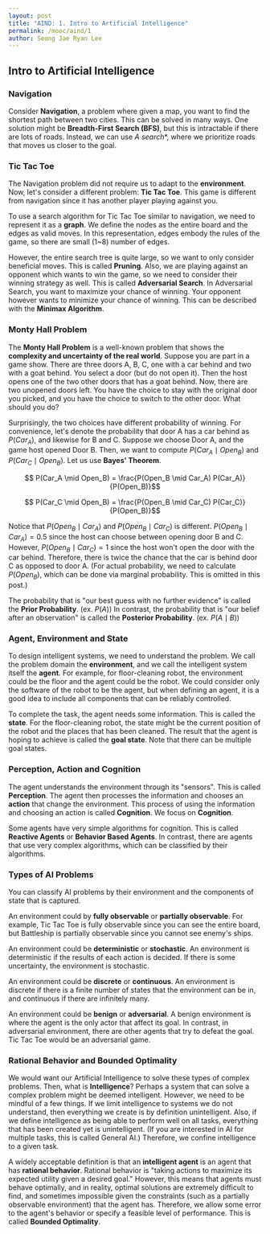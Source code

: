 ```yaml
---
layout: post
title: "AIND: 1. Intro to Artificial Intelligence"
permalink: /mooc/aind/1
author: Seung Jae Ryan Lee
---
```


## Intro to Artificial Intelligence

### Navigation

Consider **Navigation**, a problem where given a map, you want to find the shortest path between two cities. This can be solved in many ways. One solution might be **Breadth-First Search (BFS)**, but this is intractable if there are lots of roads. Instead, we can use **A* search**, where we prioritize roads that moves us closer to the goal.

### Tic Tac Toe

The Navigation problem did not require us to adapt to the **environment**. Now, let's consider a different problem: **Tic Tac Toe**. This game is different from navigation since it has another player playing against you.

To use a search algorithm for Tic Tac Toe similar to navigation, we need to represent it as a **graph**. We define the nodes as the entire board and the edges as valid moves. In this representation, edges embody the rules of the game, so there are small (1~8) number of edges.

However, the entire search tree is quite large, so we want to only consider beneficial moves. This is called **Pruning**. Also, we are playing against an opponent which wants to win the game, so we need to consider their winning strategy as well. This is called **Adversarial Search**. In Adversarial Search, you want to maximize your chance of winning. Your opponent however wants to minimize your chance of winning. This can be described with the **Minimax Algorithm**. 

### Monty Hall Problem

The **Monty Hall Problem** is a well-known problem that shows the **complexity and uncertainty of the real world**. Suppose you are part in a game show. There are three doors A, B, C, one with a car behind and two with a goat behind. You select a door (but do not open it). Then the host opens one of the two other doors that has a goat behind. Now, there are two unopened doors left. You have the choice to stay with the original door you picked, and you have the choice to switch to the other door. What should you do?

Surprisingly, the two choices have different probability of winning. For convenience, let's denote the probability that door A has a car behind as $P(Car_A)$, and likewise for B and C. Suppose we choose Door A, and the game host opened Door B. Then, we want to compute $P(Car_A \mid Open_B)$ and $P(Car_C \mid Open_B)$. Let us use **Bayes' Theorem**.

$$ P(Car_A \mid Open_B) = \frac{P(Open_B \mid Car_A) P(Car_A)}{P(Open_B)}$$

$$ P(Car_C \mid Open_B) = \frac{P(Open_B \mid Car_C) P(Car_C)}{P(Open_B)}$$

Notice that $P(Open_B \mid Car_A)$ and $P(Open_B \mid Car_C)$ is different. $P(Open_B \mid Car_A) = 0.5$ since the host can choose between opening door B and C. However, $P(Open_B \mid Car_C) = 1$ since the host won't open the door with the car behind. Therefore, there is twice the chance that the car is behind door C as opposed to door A. (For actual probability, we need to calculate $P(Open_B)$, which can be done via marginal probability. This is omitted in this post.)

The probability that is "our best guess with no further evidence" is called the **Prior Probability**. (ex. $P(A)$) In contrast, the probability that is "our belief after an observation" is called the **Posterior Probability**. (ex. $P(A \mid B)$)

### Agent, Environment and State

To design intelligent systems, we need to understand the problem. We call the problem domain the **environment**, and we call the intelligent system itself the **agent**. For example, for floor-cleaning robot, the environment could be the floor and the agent could be the robot. We could consider only the software of the robot to be the agent, but when defining an agent, it is a good idea to include all components that can be reliably controlled.

To complete the task, the agent needs some information. This is called the **state**. For the floor-cleaning robot, the state might be the current position of the robot and the places that has been cleaned. The result that the agent is hoping to achieve is called the **goal state**. Note that there can be multiple goal states.

### Perception, Action and Cognition

The agent understands the environment through its "sensors". This is called **Perception**. The agent then processes the information and chooses an **action** that change the environment. This process of using the information and choosing an action is called **Cognition**. We focus on **Cognition**.

Some agents have very simple algorithms for cognition. This is called **Reactive Agents** or **Behavior Based Agents**.  In contrast, there are agents that use very complex algorithms, which can be classified by their algorithms.

### Types of AI Problems

You can classify AI problems by their environment and the components of state that is captured.

An environment could by **fully observable** or **partially observable**. For example, Tic Tac Toe is fully observable since you can see the entire board, but Battleship is partially observable since you cannot see enemy's ships.

An environment could be **deterministic** or **stochastic**. An environment is deterministic if the results of each action is decided. If there is some uncertainty, the environment is stochastic.

An environment could be **discrete** or **continuous**. An environment is discrete if there is a finite number of states that the environment can be in, and continuous if there are infinitely many.

An environment could be **benign** or **adversarial**. A benign environment is where the agent is the only actor that affect its goal. In contrast, in adversarial environment, there are other agents that try to defeat the goal. Tic Tac Toe would be an adversarial game.

### Rational Behavior and Bounded Optimality

We would want our Artificial Intelligence to solve these types of complex problems. Then, what is **Intelligence**? Perhaps a system that can solve a complex problem might be deemed intelligent. However, we need to be mindful of a few things. If we limit intelligence to systems we do not understand, then everything we create is by definition unintelligent. Also, if we define intelligence as being able to perform well on all tasks, everything that has been created yet is unintelligent. (If you are interested in AI for multiple tasks, this is called General AI.) Therefore, we confine intelligence to a given task.

A widely acceptable definition is that an **intelligent agent** is an agent that has **rational behavior**. Rational behavior is "taking actions to maximize its expected utility given a desired goal." However, this means that agents must behave optimally, and in reality, optimal solutions are extremely difficult to find, and sometimes impossible given the constraints (such as a partially observable environment) that the agent has. Therefore, we allow some error to the agent's behavior or specify a feasible level of performance. This is called **Bounded Optimality**.

